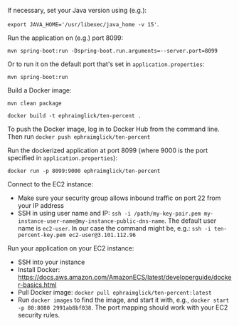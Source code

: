 If necessary, set your Java version using (e.g.):

`export JAVA_HOME='/usr/libexec/java_home -v 15'`.

Run the application on (e.g.) port 8099:

`mvn spring-boot:run -Dspring-boot.run.arguments=--server.port=8099`

Or to run it on the default port that's set in `application.properties`:

`mvn spring-boot:run`

Build a Docker image:

`mvn clean package`

`docker build -t ephraimglick/ten-percent .`

To push the Docker image, log in to Docker Hub from the command line. Then run `docker push ephraimglick/ten-percent`

Run the dockerized application at port 8099 (where 9000 is the port specified in `application.properties`):

`docker run -p 8099:9000 ephraimglick/ten-percent`

Connect to the EC2 instance:

- Make sure your security group allows inbound traffic on port 22 from your IP address
- SSH in using user name and IP: `ssh -i /path/my-key-pair.pem my-instance-user-name@my-instance-public-dns-name`. The default user name is `ec2-user`. In our case the command might be, e.g.: `ssh -i ten-percent-key.pem ec2-user@3.101.112.96`

Run your application on your EC2 instance:

- SSH into your instance
- Install Docker: https://docs.aws.amazon.com/AmazonECS/latest/developerguide/docker-basics.html
- Pull Docker image: `docker pull ephraimglick/ten-percent:latest`
- Run `docker images` to find the image, and start it with, e.g., `docker start -p 80:8080 2991ab8bf038`. The port mapping should work with your EC2 security rules.